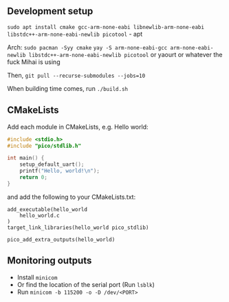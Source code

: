## Development setup
`sudo apt install cmake gcc-arm-none-eabi libnewlib-arm-none-eabi libstdc++-arm-none-eabi-newlib picotool` - apt

Arch:
`sudo pacman -Syy cmake`
`yay -S arm-none-eabi-gcc arm-none-eabi-newlib libstdc++-arm-none-eabi-newlib picotool` or yaourt or whatever the fuck Mihai is using


Then,
`git pull --recurse-submodules --jobs=10`

When building time comes, run `./build.sh`


## CMakeLists

Add each module in CMakeLists, e.g. Hello world:
```c
#include <stdio.h>
#include "pico/stdlib.h"

int main() {
    setup_default_uart();
    printf("Hello, world!\n");
    return 0;
}
```

and add the following to your CMakeLists.txt:
```
add_executable(hello_world
    hello_world.c
)
target_link_libraries(hello_world pico_stdlib)

pico_add_extra_outputs(hello_world)
```

## Monitoring outputs
- Install `minicom`
- Or find the location of the serial port (Run `lsblk`)
- Run `minicom -b 115200 -o -D /dev/<PORT>`
